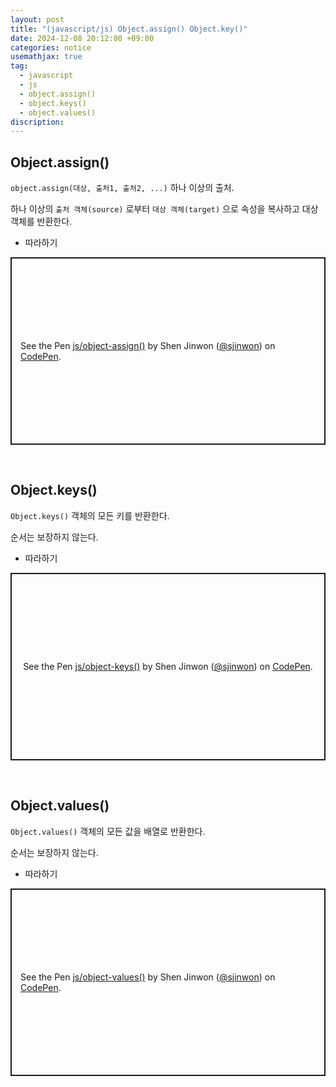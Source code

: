 ```yaml
---
layout: post
title: "(javascript/js) Object.assign() Object.key()"
date: 2024-12-08 20:12:00 +09:00
categories: notice
usemathjax: true
tag:
  - javascript
  - js
  - object.assign()
  - object.keys()
  - object.values()
discription:
---
```


## Object.assign()

`object.assign(대상, 출처1, 출처2, ...)` 하나 이상의 출처.

하나 이상의 `출처 객체(source)` 로부터 `대상 객체(target)` 으로 속성을 복사하고 대상 객체를 반환한다.

- 따라하기

<p class="codepen" data-height="300" data-default-tab="js,result" data-slug-hash="OPLNEvQ" data-pen-title="js/object-assign()" data-user="sjinwon" style="height: 300px; box-sizing: border-box; display: flex; align-items: center; justify-content: center; border: 2px solid; margin: 1em 0; padding: 1em;">
  <span>See the Pen <a href="https://codepen.io/sjinwon/pen/OPLNEvQ">
  js/object-assign()</a> by Shen Jinwon (<a href="https://codepen.io/sjinwon">@sjinwon</a>)
  on <a href="https://codepen.io">CodePen</a>.</span>
</p>
<script async src="https://cpwebassets.codepen.io/assets/embed/ei.js"></script>

<br>

## Object.keys()

`Object.keys()` 객체의 모든 키를 반환한다.

순서는 보장하지 않는다.

- 따라하기

<p class="codepen" data-height="300" data-default-tab="js,result" data-slug-hash="KwPzeRb" data-pen-title="js/object-keys()" data-user="sjinwon" style="height: 300px; box-sizing: border-box; display: flex; align-items: center; justify-content: center; border: 2px solid; margin: 1em 0; padding: 1em;">
  <span>See the Pen <a href="https://codepen.io/sjinwon/pen/KwPzeRb">
  js/object-keys()</a> by Shen Jinwon (<a href="https://codepen.io/sjinwon">@sjinwon</a>)
  on <a href="https://codepen.io">CodePen</a>.</span>
</p>
<script async src="https://cpwebassets.codepen.io/assets/embed/ei.js"></script>

<br>

## Object.values()

`Object.values()` 객체의 모든 값을 배열로 반환한다.

순서는 보장하지 않는다.

- 따라하기

<p class="codepen" data-height="300" data-default-tab="js,result" data-slug-hash="RNbaJJg" data-pen-title="js/object-values()" data-user="sjinwon" style="height: 300px; box-sizing: border-box; display: flex; align-items: center; justify-content: center; border: 2px solid; margin: 1em 0; padding: 1em;">
  <span>See the Pen <a href="https://codepen.io/sjinwon/pen/RNbaJJg">
  js/object-values()</a> by Shen Jinwon (<a href="https://codepen.io/sjinwon">@sjinwon</a>)
  on <a href="https://codepen.io">CodePen</a>.</span>
</p>
<script async src="https://cpwebassets.codepen.io/assets/embed/ei.js"></script>

<br>
